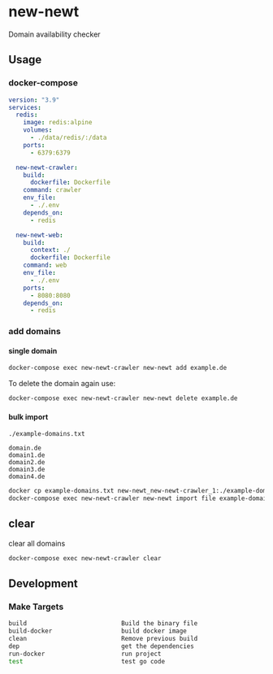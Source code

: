 # new-newt

Domain availability checker

## Usage

### docker-compose

```yaml
version: "3.9"
services:
  redis:
    image: redis:alpine
    volumes:
      - ./data/redis/:/data
    ports:
      - 6379:6379

  new-newt-crawler:
    build:
      dockerfile: Dockerfile
    command: crawler
    env_file:
      - ./.env
    depends_on:
      - redis

  new-newt-web:
    build:
      context: ./
      dockerfile: Dockerfile
    command: web
    env_file:
      - ./.env
    ports:
      - 8080:8080
    depends_on:
      - redis

```

### add domains

#### single domain

```bash
docker-compose exec new-newt-crawler new-newt add example.de
```

To delete the domain again use:

```bash
docker-compose exec new-newt-crawler new-newt delete example.de
```

#### bulk import

`./example-domains.txt`

```text
domain.de
domain1.de
domain2.de
domain3.de
domain4.de
```

```bash
docker cp example-domains.txt new-newt_new-newt-crawler_1:./example-domains.txt
docker-compose exec new-newt-crawler new-newt import file example-domains.txt
```

## clear

clear all domains

```bash
docker-compose exec new-newt-crawler clear
```

## Development

### Make Targets

```bash
build                          Build the binary file
build-docker                   build docker image
clean                          Remove previous build
dep                            get the dependencies
run-docker                     run project
test                           test go code
```
